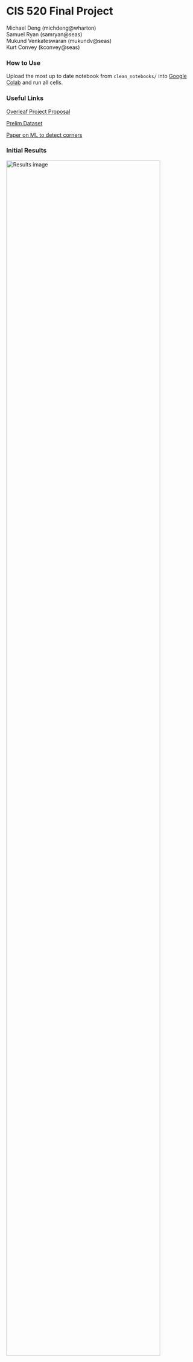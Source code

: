 # CIS 520 Final Project
Michael Deng (michdeng@wharton)  
Samuel Ryan (samryan@seas)  
Mukund Venkateswaran (mukundv@seas)  
Kurt Convey (kconvey@seas)  


### How to Use
Upload the most up to date notebook from `clean_notebooks/` into [Google Colab](https://colab.research.google.com
 "Google Colab") and run all cells.

### Useful Links
[Overleaf Project Proposal](https://www.overleaf.com/5129544771bdtbmcqfddfs
 "Overleaf Project Proposal")

[Prelim Dataset](https://github.com/mukundv7/crvdataset
 "Initial Dataset")

[Paper on ML to detect corners](https://www.ncbi.nlm.nih.gov/pmc/articles/PMC5134517/
 "")


### Initial Results

<img src="./assets/chess_output.png" alt="Results image" width="90%" />


Check this out
https://github.com/jialinding/ChessVision/blob/master/preprocessing.py

https://github.com/Elucidation/ChessboardDetect

fen='11111111/1111B111/bBK11Nr1/11111111/11b1B1B1/b11k1111/1b111b11/11111111'
f'https://lichess.org/analysis/{fen}'

